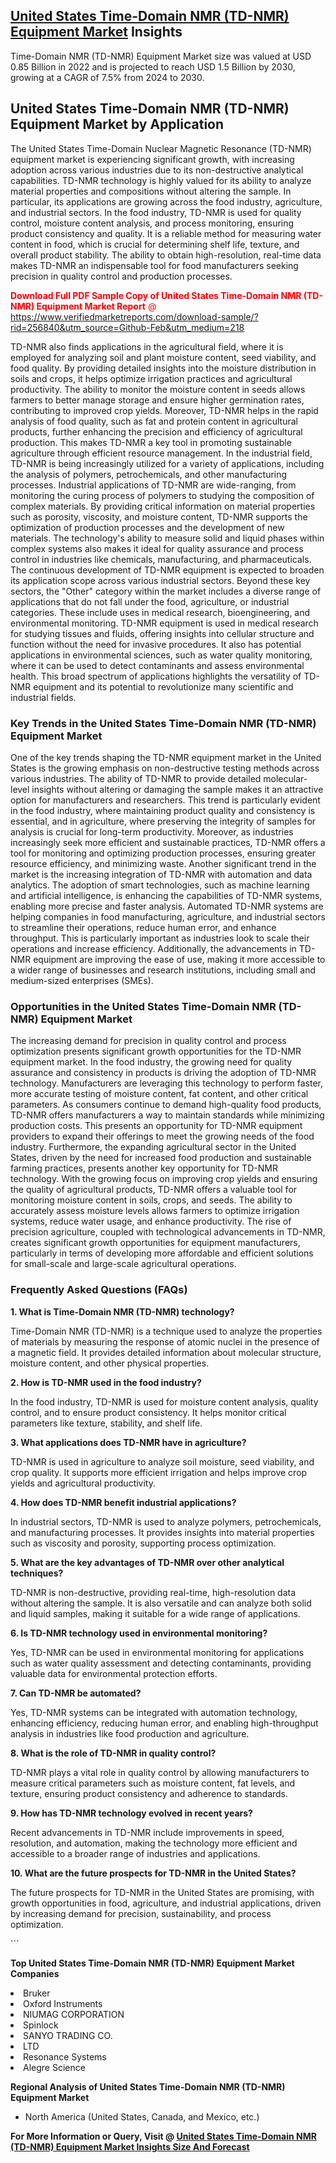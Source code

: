 <h2><a href="https://www.verifiedmarketreports.com/download-sample/?rid=256840&amp;utm_source=Github-Feb&amp;utm_medium=218" target="_blank">United States Time-Domain NMR (TD-NMR) Equipment Market</a> Insights</h2><p>Time-Domain NMR (TD-NMR) Equipment Market size was valued at USD 0.85 Billion in 2022 and is projected to reach USD 1.5 Billion by 2030, growing at a CAGR of 7.5% from 2024 to 2030.</p><p> <h2>United States Time-Domain NMR (TD-NMR) Equipment Market by Application</h2> <p>The United States Time-Domain Nuclear Magnetic Resonance (TD-NMR) equipment market is experiencing significant growth, with increasing adoption across various industries due to its non-destructive analytical capabilities. TD-NMR technology is highly valued for its ability to analyze material properties and compositions without altering the sample. In particular, its applications are growing across the food industry, agriculture, and industrial sectors. In the food industry, TD-NMR is used for quality control, moisture content analysis, and process monitoring, ensuring product consistency and quality. It is a reliable method for measuring water content in food, which is crucial for determining shelf life, texture, and overall product stability. The ability to obtain high-resolution, real-time data makes TD-NMR an indispensable tool for food manufacturers seeking precision in quality control and production processes. <p><span class=""><span style="color: #ff0000;"><strong>Download Full PDF Sample Copy of United States Time-Domain NMR (TD-NMR) Equipment Market Report</strong> @ </span><a href="https://www.verifiedmarketreports.com/download-sample/?rid=256840&amp;utm_source=Github-Feb&amp;utm_medium=218" target="_blank">https://www.verifiedmarketreports.com/download-sample/?rid=256840&amp;utm_source=Github-Feb&amp;utm_medium=218</a></span></p> TD-NMR also finds applications in the agricultural field, where it is employed for analyzing soil and plant moisture content, seed viability, and food quality. By providing detailed insights into the moisture distribution in soils and crops, it helps optimize irrigation practices and agricultural productivity. The ability to monitor the moisture content in seeds allows farmers to better manage storage and ensure higher germination rates, contributing to improved crop yields. Moreover, TD-NMR helps in the rapid analysis of food quality, such as fat and protein content in agricultural products, further enhancing the precision and efficiency of agricultural production. This makes TD-NMR a key tool in promoting sustainable agriculture through efficient resource management. In the industrial field, TD-NMR is being increasingly utilized for a variety of applications, including the analysis of polymers, petrochemicals, and other manufacturing processes. Industrial applications of TD-NMR are wide-ranging, from monitoring the curing process of polymers to studying the composition of complex materials. By providing critical information on material properties such as porosity, viscosity, and moisture content, TD-NMR supports the optimization of production processes and the development of new materials. The technology's ability to measure solid and liquid phases within complex systems also makes it ideal for quality assurance and process control in industries like chemicals, manufacturing, and pharmaceuticals. The continuous development of TD-NMR equipment is expected to broaden its application scope across various industrial sectors. Beyond these key sectors, the "Other" category within the market includes a diverse range of applications that do not fall under the food, agriculture, or industrial categories. These include uses in medical research, bioengineering, and environmental monitoring. TD-NMR equipment is used in medical research for studying tissues and fluids, offering insights into cellular structure and function without the need for invasive procedures. It also has potential applications in environmental sciences, such as water quality monitoring, where it can be used to detect contaminants and assess environmental health. This broad spectrum of applications highlights the versatility of TD-NMR equipment and its potential to revolutionize many scientific and industrial fields. <h3>Key Trends in the United States Time-Domain NMR (TD-NMR) Equipment Market</h3> <p>One of the key trends shaping the TD-NMR equipment market in the United States is the growing emphasis on non-destructive testing methods across various industries. The ability of TD-NMR to provide detailed molecular-level insights without altering or damaging the sample makes it an attractive option for manufacturers and researchers. This trend is particularly evident in the food industry, where maintaining product quality and consistency is essential, and in agriculture, where preserving the integrity of samples for analysis is crucial for long-term productivity. Moreover, as industries increasingly seek more efficient and sustainable practices, TD-NMR offers a tool for monitoring and optimizing production processes, ensuring greater resource efficiency, and minimizing waste. Another significant trend in the market is the increasing integration of TD-NMR with automation and data analytics. The adoption of smart technologies, such as machine learning and artificial intelligence, is enhancing the capabilities of TD-NMR systems, enabling more precise and faster analysis. Automated TD-NMR systems are helping companies in food manufacturing, agriculture, and industrial sectors to streamline their operations, reduce human error, and enhance throughput. This is particularly important as industries look to scale their operations and increase efficiency. Additionally, the advancements in TD-NMR equipment are improving the ease of use, making it more accessible to a wider range of businesses and research institutions, including small and medium-sized enterprises (SMEs). <h3>Opportunities in the United States Time-Domain NMR (TD-NMR) Equipment Market</h3> <p>The increasing demand for precision in quality control and process optimization presents significant growth opportunities for the TD-NMR equipment market. In the food industry, the growing need for quality assurance and consistency in products is driving the adoption of TD-NMR technology. Manufacturers are leveraging this technology to perform faster, more accurate testing of moisture content, fat content, and other critical parameters. As consumers continue to demand high-quality food products, TD-NMR offers manufacturers a way to maintain standards while minimizing production costs. This presents an opportunity for TD-NMR equipment providers to expand their offerings to meet the growing needs of the food industry. Furthermore, the expanding agricultural sector in the United States, driven by the need for increased food production and sustainable farming practices, presents another key opportunity for TD-NMR technology. With the growing focus on improving crop yields and ensuring the quality of agricultural products, TD-NMR offers a valuable tool for monitoring moisture content in soils, crops, and seeds. The ability to accurately assess moisture levels allows farmers to optimize irrigation systems, reduce water usage, and enhance productivity. The rise of precision agriculture, coupled with technological advancements in TD-NMR, creates significant growth opportunities for equipment manufacturers, particularly in terms of developing more affordable and efficient solutions for small-scale and large-scale agricultural operations. <h3>Frequently Asked Questions (FAQs)</h3> <p><strong>1. What is Time-Domain NMR (TD-NMR) technology?</strong></p> <p>Time-Domain NMR (TD-NMR) is a technique used to analyze the properties of materials by measuring the response of atomic nuclei in the presence of a magnetic field. It provides detailed information about molecular structure, moisture content, and other physical properties.</p> <p><strong>2. How is TD-NMR used in the food industry?</strong></p> <p>In the food industry, TD-NMR is used for moisture content analysis, quality control, and to ensure product consistency. It helps monitor critical parameters like texture, stability, and shelf life.</p> <p><strong>3. What applications does TD-NMR have in agriculture?</strong></p> <p>TD-NMR is used in agriculture to analyze soil moisture, seed viability, and crop quality. It supports more efficient irrigation and helps improve crop yields and agricultural productivity.</p> <p><strong>4. How does TD-NMR benefit industrial applications?</strong></p> <p>In industrial sectors, TD-NMR is used to analyze polymers, petrochemicals, and manufacturing processes. It provides insights into material properties such as viscosity and porosity, supporting process optimization.</p> <p><strong>5. What are the key advantages of TD-NMR over other analytical techniques?</strong></p> <p>TD-NMR is non-destructive, providing real-time, high-resolution data without altering the sample. It is also versatile and can analyze both solid and liquid samples, making it suitable for a wide range of applications.</p> <p><strong>6. Is TD-NMR technology used in environmental monitoring?</strong></p> <p>Yes, TD-NMR can be used in environmental monitoring for applications such as water quality assessment and detecting contaminants, providing valuable data for environmental protection efforts.</p> <p><strong>7. Can TD-NMR be automated?</strong></p> <p>Yes, TD-NMR systems can be integrated with automation technology, enhancing efficiency, reducing human error, and enabling high-throughput analysis in industries like food production and agriculture.</p> <p><strong>8. What is the role of TD-NMR in quality control?</strong></p> <p>TD-NMR plays a vital role in quality control by allowing manufacturers to measure critical parameters such as moisture content, fat levels, and texture, ensuring product consistency and adherence to standards.</p> <p><strong>9. How has TD-NMR technology evolved in recent years?</strong></p> <p>Recent advancements in TD-NMR include improvements in speed, resolution, and automation, making the technology more efficient and accessible to a broader range of industries and applications.</p> <p><strong>10. What are the future prospects for TD-NMR in the United States?</strong></p> <p>The future prospects for TD-NMR in the United States are promising, with growth opportunities in food, agriculture, and industrial applications, driven by increasing demand for precision, sustainability, and process optimization.</p> ```</p><p><strong>Top United States Time-Domain NMR (TD-NMR) Equipment Market Companies</strong></p><div data-test-id=""><p><li>Bruker</li><li> Oxford Instruments</li><li> NIUMAG CORPORATION</li><li> Spinlock</li><li> SANYO TRADING CO.</li><li> LTD</li><li> Resonance Systems</li><li> Alegre Science</li></p><div><strong>Regional Analysis of&nbsp;United States Time-Domain NMR (TD-NMR) Equipment Market</strong></div><ul><li dir="ltr"><p dir="ltr">North America&nbsp;(United States, Canada, and Mexico, etc.)</p></li></ul><p><strong>For More Information or Query, Visit @&nbsp;</strong><strong><a href="https://www.verifiedmarketreports.com/product/time-domain-nmr-td-nmr-equipment-market/?utm_source=Github-Feb&amp;utm_medium=218" target="_blank">United States Time-Domain NMR (TD-NMR) Equipment Market Insights Size And Forecast</a></strong></p></div>
